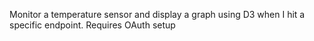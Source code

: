 Monitor a temperature sensor and display a graph using D3 when I hit a specific endpoint. Requires OAuth setup